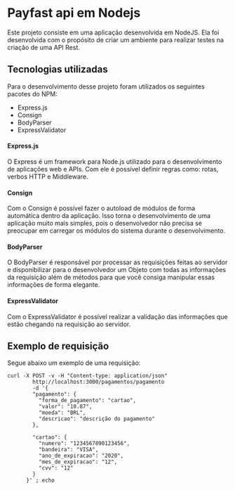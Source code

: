 # Payfast api em Nodejs
Este projeto consiste em uma aplicação desenvolvida em NodeJS. Ela foi desenvolvida com o propósito de criar um ambiente para realizar testes na criação de uma API Rest.

## Tecnologias utilizadas
Para o desenvolvimento desse projeto foram utilizados os seguintes pacotes do NPM:

- Express.js
- Consign
- BodyParser
- ExpressValidator

#### Express.js
O Express é um framework para Node.js utilizado para o desenvolvimento de aplicações web e APIs. Com ele é possível definir regras como: rotas, verbos HTTP e Middleware.

#### Consign
Com o Consign é possível fazer o autoload de módulos de forma automática dentro da aplicação. Isso torna o desenvolvimento de uma aplicação muito mais simples, pois o desenvolvedor não precisa se preocupar em carregar os módulos do sistema durante o desenvolvimento.

#### BodyParser
O BodyParser é responsável por processar as requisições feitas ao servidor e disponibilizar para o desenvolvedor um Objeto com todas as informações da requisição além de métodos para que você consiga manipular essas informações de forma elegante.

#### ExpressValidator
Com o ExpressValidator é possível realizar a validação das informações que estão chegando na requisição ao servidor.


## Exemplo de requisição
Segue abaixo um exemplo de uma requisição:

```
curl -X POST -v -H "Content-type: application/json" 
        http://localhost:3000/pagamentos/pagamento 
        -d '{
        "pagamento": {
          "forma_de_pagamento": "cartao",
          "valor": "10.87",
          "moeda": "BRL",
          "descricao": "descrição do pagamento"  
        },

        "cartao": {
          "numero": "1234567890123456",
          "bandeira": "VISA",
          "ano_de_expiracao": "2020",
          "mes_de_expiracao": "12",
          "cvv": "12"
        }
      }' ; echo

```


